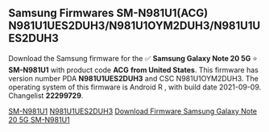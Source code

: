 <h2>Samsung Firmwares SM-N981U1(ACG) N981U1UES2DUH3/N981U1OYM2DUH3/N981U1UES2DUH3</h2>
Download the Samsung firmware for the ✅ <strong>Samsung Galaxy Note 20 5G </strong> ⭐ <strong>SM-N981U1</strong> with product code <strong>ACG</strong> <strong> from United States</strong>. This firmware has version number PDA <strong>N981U1UES2DUH3</strong> and CSC N981U1OYM2DUH3. The operating system of this firmware is Android R , with build date 2021-09-09. Changelist <strong>22299729</strong>.


[SM-N981U1](https://samfirm.shop/samsung/model/SM-N981U1)
[N981U1UES2DUH3](https://samfirm.shop/samsung/pda/N981U1UES2DUH3)
[Download Firmware Samsung Galaxy Note 20 5G SM-N981U1](https://samfirm.shop/samsung/firmware/454515)
